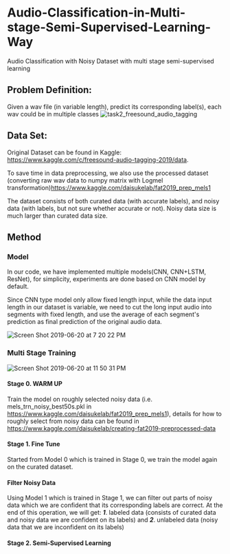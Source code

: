 # Audio-Classification-in-Multi-stage-Semi-Supervised-Learning-Way
Audio Classification with Noisy Dataset with multi stage semi-supervised learning

## Problem Definition: 
Given a wav file (in variable length), predict its corresponding label(s), each wav could be in multiple classes
![task2_freesound_audio_tagging](https://user-images.githubusercontent.com/20760190/59892155-d9c85480-938c-11e9-8e64-65582cec6b32.png)

## Data Set:
Original Dataset can be found in Kaggle: https://www.kaggle.com/c/freesound-audio-tagging-2019/data.

To save time in data preprocessing, we also use the processed dataset (converting raw wav data to numpy matrix with Logmel transformation)https://www.kaggle.com/daisukelab/fat2019_prep_mels1

The dataset consists of both curated data (with accurate labels), and noisy data (with labels, but not sure whether accurate or not). Noisy data size is much larger than curated data size.

## Method
### Model
In our code, we have implemented multiple models(CNN, CNN+LSTM, ResNet), for simplicity, experiments are done based on CNN model by default.

Since CNN type model only allow fixed length input, while the data input length in our dataset is variable, we need to cut the long input audio into segments with fixed length, 
and use the average of each segment's prediction as final prediction of the original audio data.


![Screen Shot 2019-06-20 at 7 20 22 PM](https://user-images.githubusercontent.com/20760190/59893091-8ce67d00-9390-11e9-92c4-5529ae6c0ff7.png)

### Multi Stage Training

![Screen Shot 2019-06-20 at 11 50 31 PM](https://user-images.githubusercontent.com/20760190/59903592-368c3500-93b6-11e9-9a98-06f471af0539.png)

#### Stage 0. WARM UP
Train the model on roughly selected noisy data (i.e. mels_trn_noisy_best50s.pkl in https://www.kaggle.com/daisukelab/fat2019_prep_mels1), details for how to roughly select from noisy data can be found in 
https://www.kaggle.com/daisukelab/creating-fat2019-preprocessed-data

#### Stage 1. Fine Tune
Started from Model 0 which is trained in Stage 0, we train the model again on the curated dataset.

#### Filter Noisy Data
Using Model 1 which is trained in Stage 1, we can filter out parts of noisy data which we are confident that its corresponding labels are correct. At the end of this operation, we will get: ***1***. labeled data 
(consists of curated data and noisy data we are confident on its labels) and ***2***. unlabeled data (noisy data that we are inconfident on its labels)

#### Stage 2. Semi-Supervised Learning
